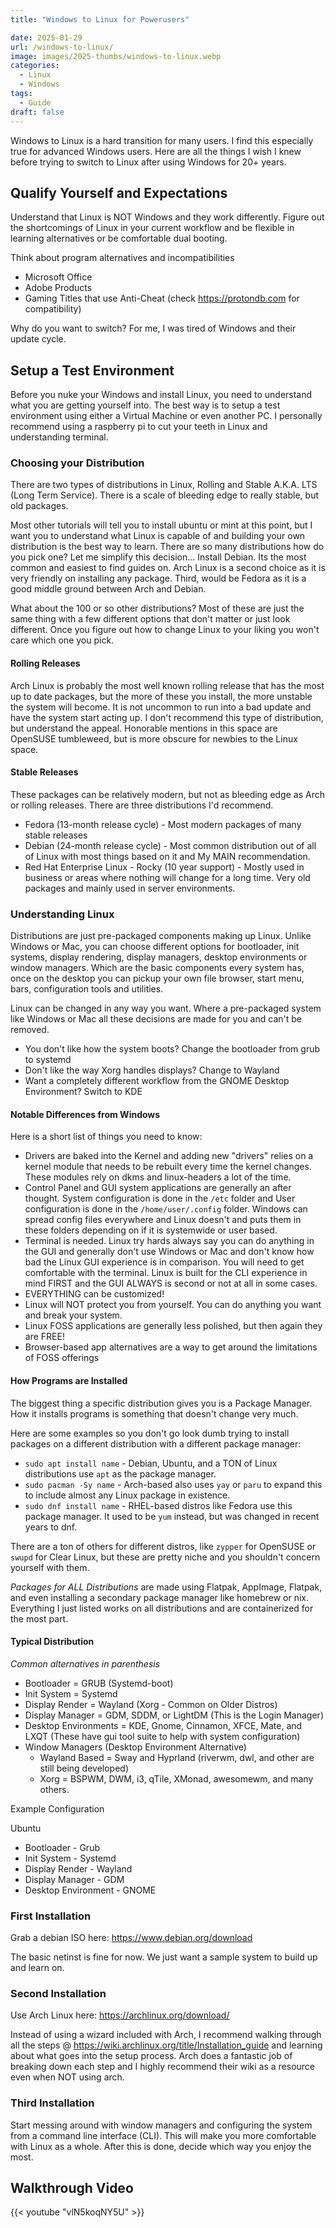 ```yaml
---
title: "Windows to Linux for Powerusers"

date: 2025-01-29
url: /windows-to-linux/
image: images/2025-thumbs/windows-to-linux.webp
categories:
  - Linux
  - Windows
tags:
  - Guide
draft: false
---
```

Windows to Linux is a hard transition for many users. I find this especially true for advanced Windows users. Here are all the things I wish I knew before trying to switch to Linux after using Windows for 20+ years.
<!--more-->

## Qualify Yourself and Expectations

Understand that Linux is NOT Windows and they work differently. Figure out the shortcomings of Linux in your current workflow and be flexible in learning alternatives or be comfortable dual booting.

Think about program alternatives and incompatibilities
- Microsoft Office
- Adobe Products
- Gaming Titles that use Anti-Cheat (check <https://protondb.com> for compatibility)

Why do you want to switch? For me, I was tired of Windows and their update cycle. 

## Setup a Test Environment

Before you nuke your Windows and install Linux, you need to understand what you are getting yourself into. The best way is to setup a test environment using either a Virtual Machine or even another PC. I personally recommend using a raspberry pi to cut your teeth in Linux and understanding terminal. 

### Choosing your Distribution

There are two types of distributions in Linux, Rolling and Stable A.K.A. LTS (Long Term Service). There is a scale of bleeding edge to really stable, but old packages.

Most other tutorials will tell you to install ubuntu or mint at this point, but I want you to understand what Linux is capable of and building your own distribution is the best way to learn. There are so many distributions how do you pick one? Let me simplify this decision... Install Debian. Its the most common and easiest to find guides on. Arch Linux is a second choice as it is very friendly on installing any package. Third, would be Fedora as it is a good middle ground between Arch and Debian.

What about the 100 or so other distributions? Most of these are just the same thing with a few different options that don't matter or just look different. Once you figure out how to change Linux to your liking you won't care which one you pick.

#### Rolling Releases

Arch Linux is probably the most well known rolling release that has the most up to date packages, but the more of these you install, the more unstable the system will become. It is not uncommon to run into a bad update and have the system start acting up. I don't recommend this type of distribution, but understand the appeal. Honorable mentions in this space are OpenSUSE tumbleweed, but is more obscure for newbies to the Linux space.

#### Stable Releases

These packages can be relatively modern, but not as bleeding edge as Arch or rolling releases. There are three distributions I'd recommend. 

- Fedora (13-month release cycle) - Most modern packages of many stable releases
- Debian (24-month release cycle) - Most common distribution out of all of Linux with most things based on it and My MAIN recommendation.
- Red Hat Enterprise Linux - Rocky (10 year support) - Mostly used in business or areas where nothing will change for a long time. Very old packages and mainly used in server environments.

### Understanding Linux

Distributions are just pre-packaged components making up Linux. Unlike Windows or Mac, you can choose different options for bootloader, init systems, display rendering, display managers, desktop environments or window managers. Which are the basic components every system has, once on the desktop you can pickup your own file browser, start menu, bars, configuration tools and utilities. 

Linux can be changed in any way you want. Where a pre-packaged system like Windows or Mac all these decisions are made for you and can't be removed. 

- You don't like how the system boots? Change the bootloader from grub to systemd
- Don't like the way Xorg handles displays? Change to Wayland
- Want a completely different workflow from the GNOME Desktop Environment? Switch to KDE

#### Notable Differences from Windows

Here is a short list of things you need to know:
- Drivers are baked into the Kernel and adding new "drivers" relies on a kernel module that needs to be rebuilt every time the kernel changes. These modules rely on dkms and linux-headers a lot of the time. 
- Control Panel and GUI system applications are generally an after thought. System configuration is done in the `/etc` folder and User configuration is done in the `/home/user/.config` folder. Windows can spread config files everywhere and Linux doesn't and puts them in these folders depending on if it is systemwide or user based. 
- Terminal is needed. Linux try hards always say you can do anything in the GUI and generally don't use Windows or Mac and don't know how bad the Linux GUI experience is in comparison. You will need to get comfortable with the terminal. Linux is built for the CLI experience in mind FIRST and the GUI ALWAYS is second or not at all in some cases.
- EVERYTHING can be customized! 
- Linux will NOT protect you from yourself. You can do anything you want and break your system.
- Linux FOSS applications are generally less polished, but then again they are FREE!
- Browser-based app alternatives are a way to get around the limitations of FOSS offerings

#### How Programs are Installed

The biggest thing a specific distribution gives you is a Package Manager. How it installs programs is something that doesn't change very much. 

Here are some examples so you don't go look dumb trying to install packages on a different distribution with a different package manager:

- `sudo apt install name` - Debian, Ubuntu, and a TON of Linux distributions use `apt` as the package manager.
- `sudo pacman -Sy name` - Arch-based also uses `yay` or `paru` to expand this to include almost any Linux package in existence. 
- `sudo dnf install name` - RHEL-based distros like Fedora use this package manager. It used to be `yum` instead, but was changed in recent years to dnf.

There are a ton of others for different distros, like `zypper` for OpenSUSE or `swupd` for Clear Linux, but these are pretty niche and you shouldn't concern yourself with them. 

*Packages for ALL Distributions* are made using Flatpak, AppImage, Flatpak, and even installing a secondary package manager like homebrew or nix. Everything I just listed works on all distributions and are containerized for the most part.

#### Typical Distribution

_Common alternatives in parenthesis_

- Bootloader = GRUB (Systemd-boot)
- Init System = Systemd
- Display Render = Wayland (Xorg - Common on Older Distros)
- Display Manager = GDM, SDDM, or LightDM (This is the Login Manager)
- Desktop Environments = KDE, Gnome, Cinnamon, XFCE, Mate, and LXQT (These have gui tool suite to help with system configuration)
- Window Managers (Desktop Environment Alternative)
  - Wayland Based = Sway and Hyprland (riverwm, dwl, and other are still being developed)
  - Xorg = BSPWM, DWM, i3, qTile, XMonad, awesomewm, and many others.

Example Configuration

Ubuntu 
- Bootloader - Grub
- Init System - Systemd
- Display Render - Wayland
- Display Manager - GDM
- Desktop Environment - GNOME

### First Installation

Grab a debian ISO here: <https://www.debian.org/download>

The basic netinst is fine for now. We just want a sample system to build up and learn on.

### Second Installation

Use Arch Linux here: <https://archlinux.org/download/>

Instead of using a wizard included with Arch, I recommend walking through all the steps @ <https://wiki.archlinux.org/title/Installation_guide> and learning about what goes into the setup process. Arch does a fantastic job of breaking down each step and I highly recommend their wiki as a resource even when NOT using arch. 

### Third Installation

Start messing around with window managers and configuring the system from a command line interface (CLI). This will make you more comfortable with Linux as a whole. After this is done, decide which way you enjoy the most.

## Walkthrough Video

{{< youtube "vlN5koqNY5U" >}}

